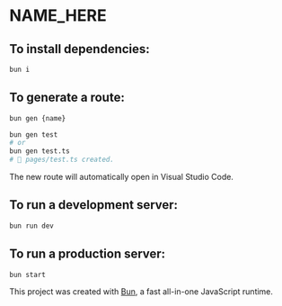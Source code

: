 # NAME_HERE

## To install dependencies:

```bash
bun i
```

## To generate a route:

```bash
bun gen {name}

bun gen test
# or
bun gen test.ts
# 📝 pages/test.ts created.
```

The new route will automatically open in Visual Studio Code.

## To run a development server:

```bash
bun run dev
```

## To run a production server:

```bash
bun start
```

This project was created with [Bun](https://bun.sh), a fast all-in-one JavaScript runtime.

